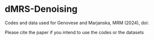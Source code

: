 # dMRS-Denoising
Codes and data used for Genovese and Marjanska, MRM (2024), doi:

Please cite the paper if you intend to use the codes or the datasets
